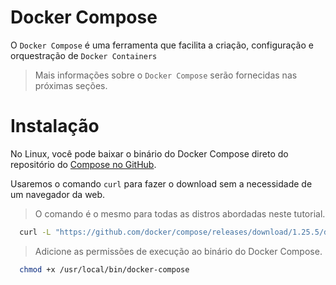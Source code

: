 # Docker Compose
O `Docker Compose` é uma ferramenta que facilita a criação, configuração e orquestração de `Docker Containers`

> Mais informações sobre o `Docker Compose` serão fornecidas nas próximas seções.

# Instalação
No Linux, você pode baixar o binário do Docker Compose direto do repositório do [Compose no GitHub][compose-github].

Usaremos o comando `curl` para fazer o download sem a necessidade de um navegador da web.

> O comando é o mesmo para todas as distros abordadas neste tutorial.

```sh
  curl -L "https://github.com/docker/compose/releases/download/1.25.5/docker-compose-$(uname -s)-$(uname -m)" -o /usr/local/bin/docker-compose
```

> Adicione as permissões de execução ao binário do Docker Compose.

```sh
  chmod +x /usr/local/bin/docker-compose
```

[compose-github]: https://github.com/docker/compose
